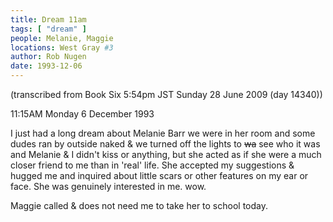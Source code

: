 ```yaml
---
title: Dream 11am
tags: [ "dream" ]
people: Melanie, Maggie
locations: West Gray #3
author: Rob Nugen
date: 1993-12-06
---
```


<p class="note">(transcribed from Book Six 5:54pm JST Sunday 28 June 2009 (day 14340))</p>

<p class="date">11:15AM Monday 6 December 1993</p>

<p class="dream">I just had a long dream about Melanie Barr we were in her room and some dudes ran
by outside naked &amp; we turned off the lights to <del>wa</del> see who it was and Melanie &amp; I
didn't kiss or anything, but she acted as if she were a much closer friend to me than in 'real'
life.  She accepted my suggestions &amp; hugged me and inquired about little scars or other
features on my ear or face.  She was genuinely interested in me.  wow.</p>

<p>Maggie called &amp; does not need me to take her to school today.</p>
